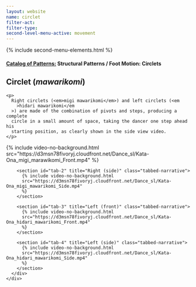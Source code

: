 ```yaml
---
layout: website
name: circlet
filter-act:
filter-type:
second-level-menu-active: movement
---
```


{% include second-menu-elements.html %}

<main class="page-content">
  <div class="text-container">
    <h4>
      <a href="/movement/">Catalog of Patterns:</a> Structural Patterns / Foot
      Motion: Circlets
    </h4>
    <h2>Circlet (<em>mawarikomi</em>)</h2>

    <p>
      Right circlets (<em>migi mawarikomi</em>) and left circlets (<em
        >hidari mawarikomi</em
      >) are made of the combination of pivots and steps, producing a complete
      circle in a small amount of space, taking the dancer one step ahead his
      starting position, as clearly shown in the side view video.
    </p>
  </div>

  <div class="tabs-container">
    <div class="tabs-container__links">
      <div class="wrapper">
        <div id="tabs"></div>
      </div>
    </div>
    <div class="tabs-container__content">
      <div class="wrapper">
        <section id="tab-1" title="Right (front)" class="tabbed-narrative">
          {% include video-no-background.html
          src="https://d3msn78fivoryj.cloudfront.net/Dance_sl/Kata-Ona_migi_marawikomi_Front.mp4"
          %}
        </section>

        <section id="tab-2" title="Right (side)" class="tabbed-narrative">
          {% include video-no-background.html
          src="https://d3msn78fivoryj.cloudfront.net/Dance_sl/Kata-Ona_migi_mawarikomi_Side.mp4"
          %}
        </section>

        <section id="tab-3" title="Left (front)" class="tabbed-narrative">
          {% include video-no-background.html
          src="https://d3msn78fivoryj.cloudfront.net/Dance_sl/Kata-Ona_hidari_mawarikomi_Front.mp4"
          %}
        </section>

        <section id="tab-4" title="Left (side)" class="tabbed-narrative">
          {% include video-no-background.html
          src="https://d3msn78fivoryj.cloudfront.net/Dance_sl/Kata-Ona_hidari_mawarikomi_Side.mp4"
          %}
        </section>
      </div>
    </div>
  </div>
</main>
